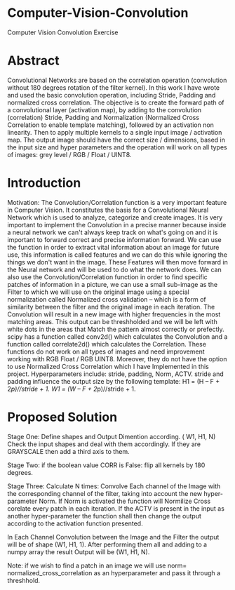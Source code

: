 # Computer-Vision-Convolution
Computer Vision Convolution Exercise


# Abstract
Convolutional Networks are based on the correlation operation (convolution without 180 degrees rotation of the filter kernel). 
In this work I have wrote and used the basic convolution operation, including Stride, Padding and normalized cross correlation.
The objective is to create the forward path of a convolutional layer (activation map), by adding to the convolution (correlation) Stride, Padding and Normalization (Normalized Cross Correlation to enable template matching), followed by an activation non linearity. Then to apply multiple kernels to a single input image / activation map.
The output image should have the correct size / dimensions, based in the input size and hyper parameters and the operation will work on all types of images: grey level / RGB / Float / UINT8.



# Introduction
Motivation: The Convolution/Correlation function is a very important feature in Computer Vision. It constitutes the basis for a Convolutional Neural Network which is used to analyze, categorize and create images.
It is very important to implement the Convolution in a precise manner because inside a neural network we can't always keep track on what's going on and it is important to forward correct and precise information forward.
We can use the function in order to extract vital information about an image for future use, this information is called features and we can do this while ignoring the things we don't want in the image.
These Features will then move forward in the Neural network and will be used to do what the network does.
We can also use the Convolution/Correlation function in order to find specific patches of information in a picture, we can use a small sub-image as the Filter to which we will use on the original image using a special normalization called Normalized cross validation – which is a form of similarity between the filter and the original image in each iteration.
The Convolution will result in a new image with higher frequencies in the most matching areas. This output can be threshholded and we will be left with white dots in the areas that Match the pattern almost correctly or prefectly.
scipy has a function called conv2d() which calculates the Convolution and a function called correlate2d() which calculates the Correlation.
These functions do not work on all types of images and need improvement working with  RGB Float / RGB UINT8.
Moreover, they do not have the option to use Normalized Cross Correlation which I have Implemented in this project.
Hyperparameters include: stride, padding, Norm, ACTV.
stride and padding influence the output size by the following template:
H1 = (H – F + 2*p)//stride + 1.
W1 = (W – F + 2*p)//stride + 1.



# Proposed Solution
Stage One:
Define shapes and Output Dimention according. ( W1, H1, N)
Check the input shapes and deal with them accordingly.
If they are GRAYSCALE then add a third axis to them.

Stage Two:
if the boolean value CORR is False: flip all kernels by 180 degrees.

Stage Three:
Calculate N times:
Convolve Each channel of the Image with the corresponding channel of the filter, taking into account the new hyper-parameter Norm.
If Norm is activated the function will Normilize Cross corelate every patch in each iteration.
If the ACTV is present in the input as another hyper-parameter the function shall then change the output according to the activation function presented.

In Each Channel Convolution between the Image and the Filter the output will be of shape (W1, H1, 1). After performing them all and adding to a numpy array the result Output will be (W1, H1, N).

Note: if we wish to find a patch in an image we will use 
norm= normalized_cross_correlation as an hyperparameter and pass it through a threshhold.


